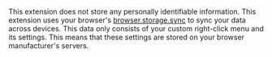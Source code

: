 This extension does not store any personally identifiable information.
This extension uses your browser's  [browser.storage.sync](https://developer.mozilla.org/en-US/Add-ons/WebExtensions/API/storage/sync)
to sync your data across devices. This data only consists of 
your custom right-click menu and its settings.
This means that these settings are stored on your browser manufacturer's servers.